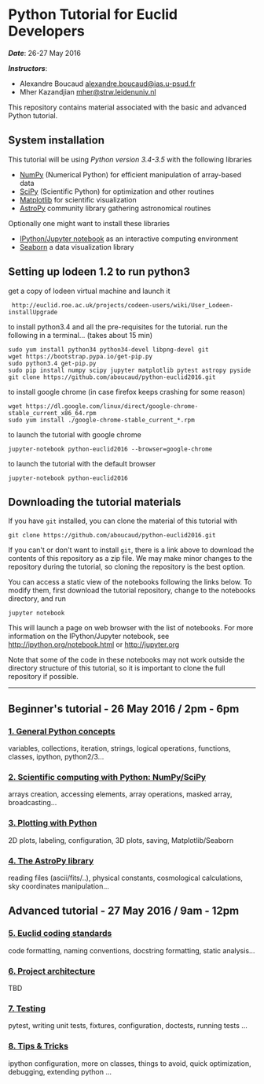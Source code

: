 # Python Tutorial for Euclid Developers

***Date***: 26-27 May 2016

***Instructors***:
  - Alexandre Boucaud <alexandre.boucaud@ias.u-psud.fr>
  - Mher Kazandjian <mher@strw.leidenuniv.nl>

This repository contains material associated with the basic and advanced Python tutorial.

## System installation

This tutorial will be using *Python version 3.4-3.5* with the following libraries

- [NumPy](http://numpy.org) (Numerical Python) for efficient manipulation of array-based data
- [SciPy](http://scipy.org) (Scientific Python) for optimization and other routines
- [Matplotlib](http://matplotlib.org) for scientific visualization
- [AstroPy](http://www.astropy.org) community library gathering astronomical routines

Optionally one might want to install these libraries

- [IPython/Jupyter notebook](http://jupyter.org) as an interactive computing environment
- [Seaborn](http://stanford.edu/~mwaskom/software/seaborn/index.html) a data visualization library


## Setting up lodeen 1.2 to run python3

  get a copy of lodeen virtual machine and launch it 

     http://euclid.roe.ac.uk/projects/codeen-users/wiki/User_Lodeen-installUpgrade

  to install python3.4 and all the pre-requisites for the tutorial.
  run the following in a terminal... (takes about 15 min)
   
    sudo yum install python34 python34-devel libpng-devel git
    wget https://bootstrap.pypa.io/get-pip.py
    sudo python3.4 get-pip.py
    sudo pip install numpy scipy jupyter matplotlib pytest astropy pyside
    git clone https://github.com/aboucaud/python-euclid2016.git

  to install google chrome (in case firefox keeps crashing for some reason)
  
    wget https://dl.google.com/linux/direct/google-chrome-stable_current_x86_64.rpm
    sudo yum install ./google-chrome-stable_current_*.rpm

  to launch the tutorial with google chrome
  
    jupyter-notebook python-euclid2016 --browser=google-chrome

  to launch the tutorial with the default browser
  
    jupyter-notebook python-euclid2016
  
## Downloading the tutorial materials

If you have ``git`` installed, you can clone the material of this tutorial with

    git clone https://github.com/aboucaud/python-euclid2016.git

If you can't or don't want to install ``git``, there is a link above to download
the contents of this repository as a zip file.  We may make minor changes to
the repository during the tutorial, so cloning the repository is the best option.

You can access a static view of the notebooks following the links below.
To modify them, first download the tutorial repository, change to the notebooks
directory, and run

    jupyter notebook

This will launch a page on web browser with the list of notebooks.
For more information on the IPython/Jupyter notebook,
see http://ipython.org/notebook.html or http://jupyter.org

Note that some of the code in these notebooks may not work outside the
directory structure of this tutorial, so it is important to clone the full
repository if possible.

---

## Beginner's tutorial - 26 May 2016 / 2pm - 6pm

### [1. General Python concepts](http://nbviewer.jupyter.org/github/aboucaud/python-euclid2016/blob/master/notebooks/01-Introduction.ipynb)

variables, collections, iteration, strings, logical operations, functions, classes, ipython, python2/3...

### [2. Scientific computing with Python: NumPy/SciPy](http://nbviewer.ipython.org/urls/github.com/aboucaud/python-euclid2016/blob/master/notebooks/02-Numpy.ipynb)

arrays creation, accessing elements, array operations, masked array, broadcasting...

### [3. Plotting with Python](http://nbviewer.ipython.org/urls/github.com/aboucaud/python-euclid2016/blob/master/notebooks/03-Plotting.ipynb)

2D plots, labeling, configuration, 3D plots, saving, Matplotlib/Seaborn

### [4. The AstroPy library](http://nbviewer.ipython.org/urls/github.com/aboucaud/python-euclid2016/blob/master/notebooks/04-Astropy.ipynb)

reading files (ascii/fits/..), physical constants, cosmological calculations, sky coordinates manipulation...


## Advanced tutorial - 27 May 2016 / 9am - 12pm

### [5. Euclid coding standards](https://github.com/aboucaud/python-euclid2016/blob/master/notebooks/05-Euclid.ipynb)

code formatting, naming conventions, docstring formatting, static analysis...

### [6. Project architecture](http://nbviewer.ipython.org/urls/github.com/aboucaud/python-euclid2016/blob/master/notebooks/06-Project.ipynb)

TBD

### [7. Testing](http://nbviewer.ipython.org/urls/github.com/aboucaud/python-euclid2016/blob/master/notebooks/07-Testing.ipynb)

pytest, writing unit tests, fixtures, configuration, doctests, running tests ...

### [8. Tips & Tricks](https://github.com/aboucaud/python-euclid2016/blob/master/notebooks/08-Misc.ipynb)

ipython configuration, more on classes, things to avoid, quick optimization, debugging, extending python ...

